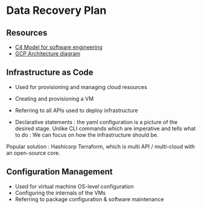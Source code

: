 # Data Recovery Plan

## Resources

 - [C4 Model for software engineering](https://c4model.com)
 - [GCP Architecture diagram](https://googlecloudcheatsheet.withgoogle.com/architecture)


## Infrastructure as Code
- Used for provisioning and managing cloud resources
- Creating and provisioning a VM
- Referring to all APIs used to deploy infrastructure

- Declarative statements : the yaml configuration is a picture of the desired stage. Unlike CLI commands which are imperative and tells what to do : We can focus on how the infrastructure should be.

Popular solution : Hashicorp Terraform, which is multi API / multi-cloud with an open-source core.

## Configuration Management
- Used for virtual machine OS-level configuration
- Configuring the internals of the VMs
- Referring to package configuration & software maintenance

